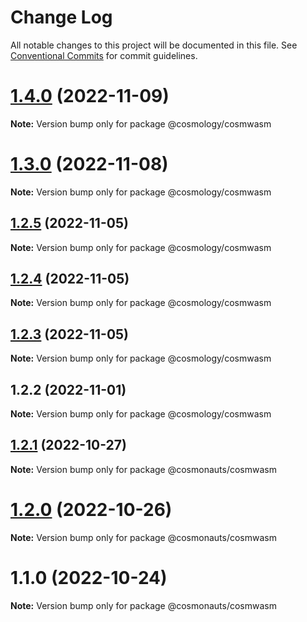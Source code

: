# Change Log

All notable changes to this project will be documented in this file.
See [Conventional Commits](https://conventionalcommits.org) for commit guidelines.

# [1.4.0](https://github.com/cosmology-tech/create-cosmos-app/compare/@cosmology/cosmwasm@1.3.0...@cosmology/cosmwasm@1.4.0) (2022-11-09)

**Note:** Version bump only for package @cosmology/cosmwasm





# [1.3.0](https://github.com/cosmology-tech/create-cosmos-app/compare/@cosmology/cosmwasm@1.2.5...@cosmology/cosmwasm@1.3.0) (2022-11-08)

**Note:** Version bump only for package @cosmology/cosmwasm





## [1.2.5](https://github.com/cosmology-tech/create-cosmos-app/compare/@cosmology/cosmwasm@1.2.4...@cosmology/cosmwasm@1.2.5) (2022-11-05)

**Note:** Version bump only for package @cosmology/cosmwasm





## [1.2.4](https://github.com/cosmology-tech/create-cosmos-app/compare/@cosmology/cosmwasm@1.2.3...@cosmology/cosmwasm@1.2.4) (2022-11-05)

**Note:** Version bump only for package @cosmology/cosmwasm





## [1.2.3](https://github.com/cosmology-tech/create-cosmos-app/compare/@cosmology/cosmwasm@1.2.2...@cosmology/cosmwasm@1.2.3) (2022-11-05)

**Note:** Version bump only for package @cosmology/cosmwasm





## 1.2.2 (2022-11-01)

**Note:** Version bump only for package @cosmology/cosmwasm





## [1.2.1](https://github.com/cosmology-tech/create-cosmos-app/compare/@cosmonauts/cosmwasm@1.2.0...@cosmonauts/cosmwasm@1.2.1) (2022-10-27)

**Note:** Version bump only for package @cosmonauts/cosmwasm





# [1.2.0](https://github.com/cosmology-tech/create-cosmos-app/compare/@cosmonauts/cosmwasm@1.1.0...@cosmonauts/cosmwasm@1.2.0) (2022-10-26)

**Note:** Version bump only for package @cosmonauts/cosmwasm





# 1.1.0 (2022-10-24)

**Note:** Version bump only for package @cosmonauts/cosmwasm
